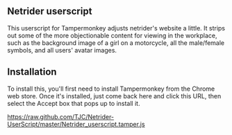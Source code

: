 Netrider userscript
-------------------

This userscript for Tampermonkey adjusts netrider's website a little.
It strips out some of the more objectionable content for viewing in
the workplace, such as the background image of a girl on a motorcycle,
all the male/female symbols, and all users' avatar images.

Installation
------------

To install this, you'll first need to install Tampermonkey from the Chrome web
store. Once it's installed, just come back here and click this URL, then
select the Accept box that pops up to install it.

https://raw.github.com/TJC/Netrider-UserScript/master/Netrider_userscript.tamper.js
